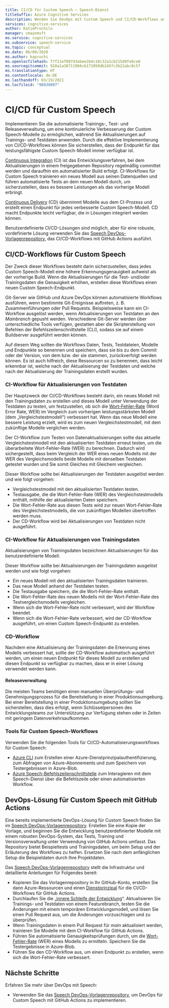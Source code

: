 ```yaml
---
title: CI/CD für Custom Speech – Speech-Dienst
titleSuffix: Azure Cognitive Services
description: Wenden Sie DevOps mit Custom Speech und CI/CD-Workflows an. Implementieren Sie eine vorhandene DevOps-Lösung für Ihr eigenes Projekt.
services: cognitive-services
author: KatieProchilo
manager: cmayomsft
ms.service: cognitive-services
ms.subservice: speech-service
ms.topic: conceptual
ms.date: 06/09/2020
ms.author: kaprochi
ms.openlocfilehash: f7f11ef097d3abee2b4c18c32a1cb215d9fe8ce8
ms.sourcegitcommit: 910a1a38711966cb171050db245fc3b22abc8c5f
ms.translationtype: HT
ms.contentlocale: de-DE
ms.lasthandoff: 03/19/2021
ms.locfileid: "98939897"
---
```

# <a name="cicd-for-custom-speech"></a>CI/CD für Custom Speech

Implementieren Sie die automatisierte Trainings-, Test- und Releaseverwaltung, um eine kontinuierliche Verbesserung der Custom Speech-Modelle zu ermöglichen, während Sie Aktualisierungen auf Trainings- und Testdaten anwenden. Durch die effektive Implementierung von CI/CD-Workflows können Sie sicherstellen, dass der Endpunkt für das leistungsfähigste Custom Speech-Modell immer verfügbar ist.

[Continuous Integration](/azure/devops/learn/what-is-continuous-integration) (CI) ist das Entwicklungsverfahren, bei dem Aktualisierungen in einem freigegebenen Repository regelmäßig committet werden und daraufhin ein automatisierter Build erfolgt. CI-Workflows für Custom Speech trainieren ein neues Modell aus seinen Datenquellen und führen automatisierte Tests an dem neuen Modell durch, um sicherzustellen, dass es bessere Leistungen als das vorherige Modell erbringt.

[Continuous Delivery](/azure/devops/learn/what-is-continuous-delivery) (CD) übernimmt Modelle aus dem CI-Prozess und erstellt einen Endpunkt für jedes verbesserte Custom Speech-Modell. CD macht Endpunkte leicht verfügbar, die in Lösungen integriert werden können.

Benutzerdefinierte CI/CD-Lösungen sind möglich, aber für eine robuste, vordefinierte Lösung verwenden Sie das [Speech DevOps-Vorlagenrepository](https://github.com/Azure-Samples/Speech-Service-DevOps-Template), das CI/CD-Workflows mit GitHub Actions ausführt.

## <a name="cicd-workflows-for-custom-speech"></a>CI/CD-Workflows für Custom Speech

Der Zweck dieser Workflows besteht darin sicherzustellen, dass jedes Custom Speech-Modell eine höhere Erkennungsgenauigkeit aufweist als der vorherige Build. Wenn die Aktualisierungen für die Test- und/oder Trainingsdaten die Genauigkeit erhöhen, erstellen diese Workflows einen neuen Custom Speech-Endpunkt.

Git-Server wie GitHub und Azure DevOps können automatisierte Workflows ausführen, wenn bestimmte Git-Ereignisse auftreten, z. B. Zusammenführungen oder Pull Requests. Beispielsweise kann ein CI-Workflow ausgelöst werden, wenn Aktualisierungen von Testdaten an den *Mainbranch* gepusht werden. Verschiedene Git-Server werden über unterschiedliche Tools verfügen, gestatten aber die Skripterstellung von Befehlen der Befehlszeilenschnittstelle (CLI), sodass sie auf einem Buildserver ausgeführt werden können.

Auf diesem Weg sollten die Workflows Daten, Tests, Testdateien, Modelle und Endpunkte so benennen und speichern, dass sie bis zu dem Commit oder der Version, von dem bzw. der sie stammen, zurückverfolgt werden können. Es ist auch hilfreich, diese Ressourcen so zu benennen, dass leicht erkennbar ist, welche nach der Aktualisierung der Testdaten und welche nach der Aktualisierung der Trainingsdaten erstellt wurden.

### <a name="ci-workflow-for-testing-data-updates"></a>CI-Workflow für Aktualisierungen von Testdaten

Der Hauptzweck der CI/CD-Workflows besteht darin, ein neues Modell mit den Trainingsdaten zu erstellen und dieses Modell unter Verwendung der Testdaten zu testen, um festzustellen, ob sich die [Wort-Fehler-Rate](how-to-custom-speech-evaluate-data.md#evaluate-custom-speech-accuracy) (Word Error Rate, WER) im Vergleich zum vorherigen leistungsstärksten Modell (dem „Vergleichstestmodell“) verbessert hat. Wenn das neue Modell eine bessere Leistung erzielt, wird es zum neuen Vergleichstestmodell, mit dem zukünftige Modelle verglichen werden.

Der CI-Workflow zum Testen von Datenaktualisierungen sollte das aktuelle Vergleichstestmodell mit den aktualisierten Testdaten erneut testen, um die überarbeitete Wort-Fehler-Rate (WER) zu berechnen. Dadurch wird sichergestellt, dass beim Vergleich der WER eines neuen Modells mit der WER des Vergleichsmodells beide Modelle mit denselben Testdaten getestet wurden und Sie somit Gleiches mit Gleichem vergleichen.

Dieser Workflow sollte bei Aktualisierungen der Testdaten ausgelöst werden und wie folgt vorgehen:

- Vergleichstestmodell mit den aktualisierten Testdaten testen.
- Testausgabe, die die Wort-Fehler-Rate (WER) des Vergleichstestmodells enthält, mithilfe der aktualisierten Daten speichern.
- Die Wort-Fehler-Rate aus diesen Tests wird zur neuen Wort-Fehler-Rate des Vergleichstestmodells, die von zukünftigen Modellen übertroffen werden muss.
- Der CD-Workflow wird bei Aktualisierungen von Testdaten nicht ausgeführt.

### <a name="ci-workflow-for-training-data-updates"></a>CI-Workflow für Aktualisierungen von Trainingsdaten

Aktualisierungen von Trainingsdaten bezeichnen Aktualisierungen für das benutzerdefinierte Modell.

Dieser Workflow sollte bei Aktualisierungen der Trainingsdaten ausgelöst werden und wie folgt vorgehen:

- Ein neues Modell mit den aktualisierten Trainingsdaten trainieren.
- Das neue Modell anhand der Testdaten testen.
- Die Testausgabe speichern, die die Wort-Fehler-Rate enthält.
- Die Wort-Fehler-Rate des neuen Modells mit der Wort-Fehler-Rate des Testvergleichsmodells vergleichen.
- Wenn sich die Wort-Fehler-Rate nicht verbessert, wird der Workflow beendet.
- Wenn sich die Wort-Fehler-Rate verbessert, wird der CD-Workflow ausgeführt, um einen Custom Speech-Endpunkt zu erstellen.

### <a name="cd-workflow"></a>CD-Workflow

Nachdem eine Aktualisierung der Trainingsdaten die Erkennung eines Modells verbessert hat, sollte der CD-Workflow automatisch ausgeführt werden, um einen neuen Endpunkt für dieses Modell zu erstellen und diesen Endpunkt so verfügbar zu machen, dass er in einer Lösung verwendet werden kann.

#### <a name="release-management"></a>Releaseverwaltung

Die meisten Teams benötigen einen manuellen Überprüfungs- und Genehmigungsprozess für die Bereitstellung in einer Produktionsumgebung. Bei einer Bereitstellung in einer Produktionsumgebung sollten Sie sicherstellen, dass dies erfolgt, wenn Schlüsselpersonen des Entwicklungsteams zur Unterstützung zur Verfügung stehen oder in Zeiten mit geringem Datenverkehrsaufkommen.

### <a name="tools-for-custom-speech-workflows"></a>Tools für Custom Speech-Workflows

Verwenden Sie die folgenden Tools für CI/CD-Automatisierungsworkflows für Custom Speech:

- [Azure CLI](/cli/azure/) zum Erstellen einer Azure-Dienstprinzipalauthentifizierung, zum Abfragen von Azure-Abonnements und zum Speichern von Testergebnissen in Azure-Blob.
- [Azure Speech-Befehlszeilenschnittstelle](spx-overview.md) zum Interagieren mit dem Speech-Dienst über die Befehlszeile oder einen automatisierten Workflow.

## <a name="devops-solution-for-custom-speech-using-github-actions"></a>DevOps-Lösung für Custom Speech mit GitHub Actions

Eine bereits implementierte DevOps-Lösung für Custom Speech finden Sie im [Speech DevOps-Vorlagenrepository](https://github.com/Azure-Samples/Speech-Service-DevOps-Template). Erstellen Sie eine Kopie der Vorlage, und beginnen Sie die Entwicklung benutzerdefinierter Modelle mit einem robusten DevOps-System, das Tests, Training und Versionsverwaltung unter Verwendung von GitHub Actions umfasst. Das Repository bietet Beispieltests und Trainingsdaten, um beim Setup und der Erläuterung des Workflows zu helfen. Ersetzen Sie nach dem anfänglichen Setup die Beispieldaten durch Ihre Projektdaten.

Das [Speech DevOps-Vorlagenrepository](https://github.com/Azure-Samples/Speech-Service-DevOps-Template) stellt die Infrastruktur und detaillierte Anleitungen für Folgendes bereit:

- Kopieren Sie das Vorlagenrepository in Ihr GitHub-Konto, erstellen Sie dann Azure-Ressourcen und einen [Dienstprinzipal](../../active-directory/develop/app-objects-and-service-principals.md#service-principal-object) für die CI/CD-Workflows für GitHub Actions.
- Durchlaufen Sie die „[innere Schleife der Entwicklung](/dotnet/architecture/containerized-lifecycle/design-develop-containerized-apps/docker-apps-inner-loop-workflow)“. Aktualisieren Sie Trainings- und Testdaten von einem Featurebranch, testen Sie die Änderungen mit einem temporären Entwicklungsmodell, und lösen Sie einen Pull Request aus, um die Änderungen vorzuschlagen und zu überprüfen.
- Wenn Trainingsdaten in einem Pull Request für *main* aktualisiert werden, trainieren Sie Modelle mit dem CI-Workflow für GitHub Actions.
- Führen Sie automatisierte Genauigkeitsprüfungen durch, um die [Wort-Fehler-Rate](how-to-custom-speech-evaluate-data.md#evaluate-custom-speech-accuracy) (WER) eines Modells zu ermitteln. Speichern Sie die Testergebnisse in Azure-Blob.
- Führen Sie den CD-Workflow aus, um einen Endpunkt zu erstellen, wenn sich die Wort-Fehler-Rate verbessert.

## <a name="next-steps"></a>Nächste Schritte

Erfahren Sie mehr über DevOps mit Speech:

- Verwenden Sie das [Speech DevOps-Vorlagenrepository](https://github.com/Azure-Samples/Speech-Service-DevOps-Template), um DevOps für Custom Speech mit GitHub Actions zu implementieren.
